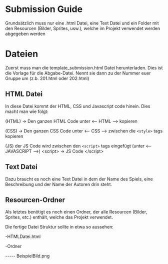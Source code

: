 # Submission Guide

Grundsätzlich muss nur eine .html Datei, eine Text Datei und ein Folder mit den Resourcen (Bilder, Sprites, usw.), welche im Projekt verwendet werden abgegeben werden

# Dateien

Zuerst muss man die template_submission.html Datei herunterladen. Dies ist die Vorlage für die Abgabe-Datei. Nennt sie dann zu der Nummer euer Gruppe um (z.b. 201.html oder 202.html)

## HTML Datei

In diese Datei kommt der HTML, CSS und Javascript code hinein. Dies macht man wie folgt: 

(HTML)
-> Den ganzen HTML Code unter \<-- HTML --> kopieren

(CSS)
-> Den ganzen CSS Code unter \<-- CSS --> zwischen die `<style>` tags kopieren

(JS)
der JS Code wird zwischen den `<script>` tags eingefügt (unter \<-- JAVASCRIPT -->)
\<script>
	-> JS Code
\</script>

## Text Datei

Dazu braucht es noch eine Text Datei in dem der Name des Spiels, eine Beschreibung und der Name der Autoren drin steht.

## Resourcen-Ordner

Als letztes benötigt es noch einen Ordner, der alle Resourcen (Bilder, Sprites, etc.) enthält, welche das Projekt verwendet.

Die fertige Datei Struktur sollte in etwa so aussehen:

 -HTMLDatei.html
 
 -Ordner
 
 ----- BeispielBild.png
